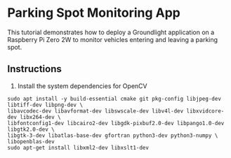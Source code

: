 # Parking Spot Monitoring App

This tutorial demonstrates how to deploy a Groundlight application on a Raspberry Pi Zero 2W to monitor vehicles entering and leaving a parking spot.

## Instructions

1. Install the system dependencies for OpenCV
```
sudo apt install -y build-essential cmake git pkg-config libjpeg-dev libtiff-dev libpng-dev \
libavcodec-dev libavformat-dev libswscale-dev libv4l-dev libxvidcore-dev libx264-dev \
libfontconfig1-dev libcairo2-dev libgdk-pixbuf2.0-dev libpango1.0-dev libgtk2.0-dev \
libgtk-3-dev libatlas-base-dev gfortran python3-dev python3-numpy \
libopenblas-dev
sudo apt-get install libxml2-dev libxslt1-dev
```